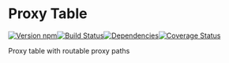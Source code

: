 # Proxy Table

[![Version npm][version]](http://browsenpm.org/package/proxy-table)[![Build Status][build]](https://travis-ci.org/Moveo/proxy-table)[![Dependencies][david]](https://david-dm.org/moveo/proxy-table)[![Coverage Status][cover]](https://coveralls.io/r/moveo/proxy-table?branch=master)

[version]: http://img.shields.io/npm/v/proxy-table.svg?style=flat-square
[build]: http://img.shields.io/travis/Moveo/proxy-table/master.svg?style=flat-square
[david]: https://img.shields.io/david/moveo/proxy-table.svg?style=flat-square
[cover]: http://img.shields.io/coveralls/Moveo/proxy-table/master.svg?style=flat-square

Proxy table with routable proxy paths
